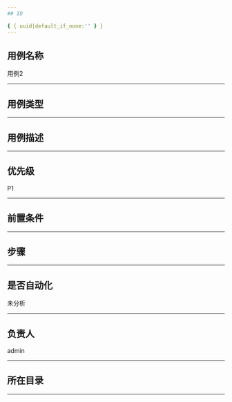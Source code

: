 ```yaml
---
## ID

{ { uuid|default_if_none:'' } }
---
```


## 用例名称

用例2

---

## 用例类型



---

## 用例描述



---

## 优先级

P1

---

## 前置条件



---

## 步骤



---

## 是否自动化

未分析

---

## 负责人

admin

---



## 所在目录



---
